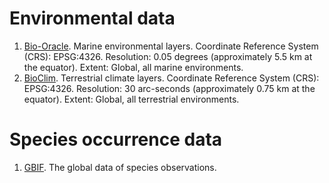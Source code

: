 # Environmental data
1. [Bio-Oracle](https://bio-oracle.org/downloads-to-email.php). Marine environmental layers. Coordinate Reference System (CRS): EPSG:4326. Resolution: 0.05 degrees (approximately 5.5 km at the equator). Extent: Global, all marine environments.
2. [BioClim](https://www.worldclim.org/data/bioclim.html). Terrestrial climate layers. Coordinate Reference System (CRS): EPSG:4326. Resolution: 30 arc-seconds (approximately 0.75 km at the equator). Extent: Global, all terrestrial environments.

# Species occurrence data
1. [GBIF](http://www.gbif.org). The global data of species observations.
